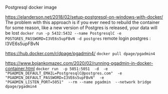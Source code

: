 Postgresql docker image

https://elanderson.net/2018/02/setup-postgresql-on-windows-with-docker/
  The problem with this approach is if you ever need to rebuild the container for some reason, like a new version of Postgres is released, your data will be lost
`docker run -p 5432:5432 --name PostgresqlC -e POSTGRES_PASSWORD=I3VE6s5upFBvN -d postgres`
		remote login postgres : I3VE6s5upFBvN

https://hub.docker.com/r/dpage/pgadmin4/
`docker pull dpage/pgadmin4`

https://www.bojankomazec.com/2020/02/running-pgadmin-in-docker-container.html
`docker run 
  -p 5051:5051 
  -d 
  -e "PGADMIN_DEFAULT_EMAIL=PostgresqlC@postgres.com" 
  -e "PGADMIN_DEFAULT_PASSWORD=I3VE6s5upFBvN" 
  -e "PGADMIN_LISTEN_PORT=5051" 
  --rm --name pgadmin 
  --network bridge dpage/pgadmin4`
